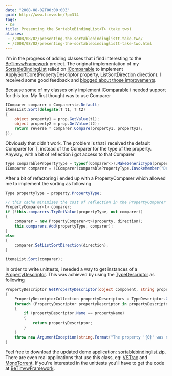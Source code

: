 ```yaml
---
date: "2008-08-02T00:00:00Z"
guid: http://www.timvw.be/?p=314
tags:
- C#
title: Presenting the SortableBindingList<T> (take two)
aliases:
 - /2008/08/02/presenting-the-sortablebindinglistt-take-two/
 - /2008/08/02/presenting-the-sortablebindinglistt-take-two.html
---
```

I'm in the progress of adding classes that i find interesting to the [BeTimvwFramework](http://www.codeplex.com/BeTimvwFramework) project. The original implementation of my [SortableBindingList<T>](http://www.timvw.be/presenting-the-sortablebindinglistt/) relied on [IComparable](http://msdn.microsoft.com/en-us/library/system.icomparable.aspx) to implement ApplySortCore(PropertyDescriptor property, ListSortDirection direction). I received some good feedback and [blogged about those improvements](http://www.timvw.be/improvements-for-the-sortablebindinglist-and-typedlist/).

Because some of my classes only implement [IComparable<T>](http://msdn.microsoft.com/en-us/library/4d7sx9hd.aspx) i needed support for this too. My first thought was to use Comparer<T>

```csharp
IComparer comparer = Comparer<t>.Default;
itemsList.Sort(delegate(T t1, T t2)
{
	object property1 = prop.GetValue(t1);
	object property2 = prop.GetValue(t2);
	return reverse * comparer.Compare(property1, property2);
});
```

Obviously that didn't work. The problem is that i received the default Comparer for T, instead of the Comparer for the type of the property. Anyway, with a bit of reflection i got access to that Comparer

```csharp
Type comparablePropertyType = typeof(Comparer<>).MakeGenericType(property.PropertyType);
IComparer comparer = (IComparer)comparablePropertyType.InvokeMember("Default", BindingFlags.Static | BindingFlags.GetProperty | BindingFlags.Public, null, null, null);
```

After a bit of refactoring i ended up with a PropertyComparer<T> which allowed me to implement the sorting as following

```csharp
Type propertyType = property.PropertyType;

// this cache minimizes the cost of reflection in the PropertyComparer constructor
PropertyComparer<t> comparer;
if (!this.comparers.TryGetValue(propertyType, out comparer))
{
	comparer = new PropertyComparer<t>(property, direction);
	this.comparers.Add(propertyType, comparer);
}
else
{
	comparer.SetListSortDirection(direction);
}

itemsList.Sort(comparer);
```

In order to write unittests, i needed a way to get instances of a [PropertyDescriptor](http://msdn.microsoft.com/en-us/library/system.componentmodel.propertydescriptor.aspx). This was achieved by using the [TypeDescriptor](http://msdn.microsoft.com/en-us/library/system.componentmodel.typedescriptor_methods.aspx) as following

```csharp
PropertyDescriptor GetPropertyDescriptor(object component, string propertyName)
{
	PropertyDescriptorCollection propertyDescriptors = TypeDescriptor.GetProperties(component);
	foreach (PropertyDescriptor propertyDescriptor in propertyDescriptors)
	{
		if (propertyDescriptor.Name == propertyName)
		{
			return propertyDescriptor;
		}
	}
	throw new ArgumentException(string.Format("The property '{0}' was not found.", propertyName));
}
```

Feel free to download the updated demo application: [sortablebindinglist.zip](http://www.timvw.be/wp-content/code/csharp/SortableBindingList.zip). There are even real applications that use this class, eg: [VSTrac](http://vstrac.devjavu.com/) and [MonoTorrent](http://monotorrent.com/). If you're interested in the unittests you'll have to get the code at [BeTimvwFramework](http://www.codeplex.com/BeTimvwFramework).
